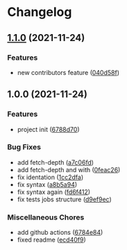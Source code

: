 # Changelog

## [1.1.0](https://www.github.com/arzola/test-release-please/compare/v1.0.0...v1.1.0) (2021-11-24)


### Features

* new contributors feature ([040d58f](https://www.github.com/arzola/test-release-please/commit/040d58f0111189552e4c0dc350b94343344b6e7e))

## 1.0.0 (2021-11-24)


### Features

* project init ([6788d70](https://www.github.com/arzola/test-release-please/commit/6788d7079747ae9cc4d7674b862f2e0184ecbd6f))


### Bug Fixes

* add fetch-depth ([a7c06fd](https://www.github.com/arzola/test-release-please/commit/a7c06fd975d9903d02b33d4428eba470b682e459))
* add fetch-depth and with ([0feac26](https://www.github.com/arzola/test-release-please/commit/0feac2676eb3251995e21472c112eebaf6eb7874))
* fix identation ([1cc2dfa](https://www.github.com/arzola/test-release-please/commit/1cc2dfa4a80382220c376695b39ab2d8dd5c83c9))
* fix syntax ([a8b5a94](https://www.github.com/arzola/test-release-please/commit/a8b5a947448017bfb3f714b33bdcd7f8b794f4c1))
* fix syntax again ([fd6f412](https://www.github.com/arzola/test-release-please/commit/fd6f412a325676a59cd81b016b4b111c883326c3))
* fix tests jobs structure ([d9ef9ec](https://www.github.com/arzola/test-release-please/commit/d9ef9ecd88416307491ff101101f91c1dc98487b))


### Miscellaneous Chores

* add github actions ([6784e84](https://www.github.com/arzola/test-release-please/commit/6784e848b5f6f7af2fa4ba26a5e2449f4c7d423d))
* fixed readme ([ecd40f9](https://www.github.com/arzola/test-release-please/commit/ecd40f93d8ee64bd34ef7c246f2c0a92ad55273c))
